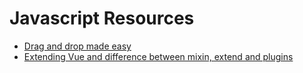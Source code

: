 # Javascript Resources

- [Drag and drop made easy](https://github.com/bevacqua/dragula)
- [Extending Vue and difference between mixin, extend and plugins](https://benjaminlistwon.com/blog/strategies-for-extending-vue/)
